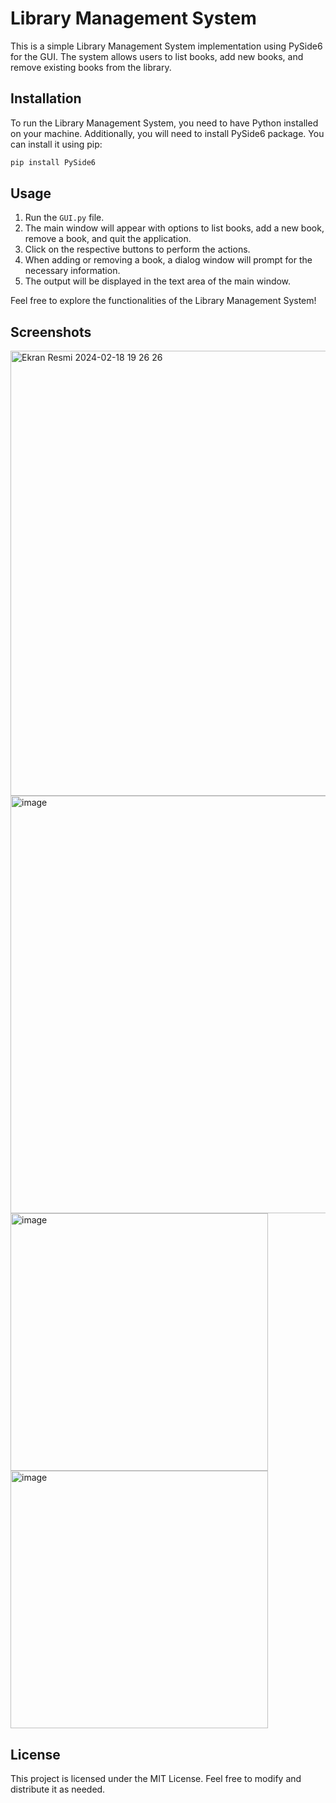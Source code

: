 # Library Management System

This is a simple Library Management System implementation using PySide6 for the GUI. The system allows users to list books, add new books, and remove existing books from the library.

## Installation

To run the Library Management System, you need to have Python installed on your machine. Additionally, you will need to install PySide6 package. You can install it using pip:

```bash
pip install PySide6
```

## Usage

1. Run the `GUI.py` file.
2. The main window will appear with options to list books, add a new book, remove a book, and quit the application.
3. Click on the respective buttons to perform the actions.
4. When adding or removing a book, a dialog window will prompt for the necessary information.
5. The output will be displayed in the text area of the main window.

Feel free to explore the functionalities of the Library Management System!

## Screenshots

<img width="712" alt="Ekran Resmi 2024-02-18 19 26 26" src="https://github.com/brkkrdg/PySide6-Library-Management-System/assets/99999403/5d3d5643-38f7-43a4-9eae-bec99c066e61">
<img width="668" alt="image" src="https://github.com/brkkrdg/PySide6-Library-Management-System/assets/99999403/842f8a86-aa0e-4c52-8073-a666b2182030">
<img width="412" alt="image" src="https://github.com/brkkrdg/PySide6-Library-Management-System/assets/99999403/faa751c4-5ede-4a34-92d1-602b9b8848c2">
<img width="412" alt="image" src="https://github.com/brkkrdg/PySide6-Library-Management-System/assets/99999403/df25a6dc-447c-4307-bc67-39a667a7e218">



## License

This project is licensed under the MIT License. Feel free to modify and distribute it as needed.
